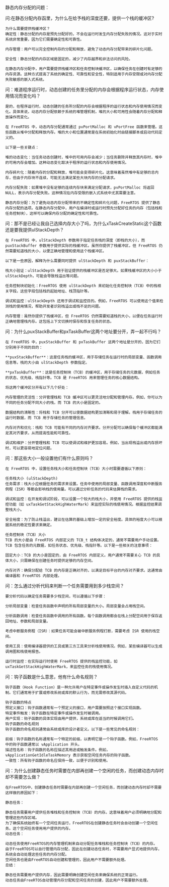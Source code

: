 静态内存分配的问题：

问:在静态分配内存函里，为什么在给予栈的深度还要，提供一个栈的缓冲区?

    为什么需要提供栈缓冲区？
    确定性：静态分配的内存是预先分配好的，不会在运行时发生内存分配失败的情况。这对于实时系统非常重要，因为它们需要确定性和可靠性。

    内存管理：用户可以完全控制内存的分配和释放，避免了动态内存分配带来的碎片化问题。

    安全性：静态分配的内存区域是固定的，减少了内存越界和非法访问的风险。

    在静态内存分配中，用户需要提供栈缓冲区和任务控制块缓冲区，以确保任务在创建时有足够的内存资源。这种方式提高了系统的确定性、可靠性和安全性，特别适用于内存受限或对内存分配失败敏感的嵌入式系统。

问：难道程序运行时，动态创建的任务里分配的内存会根据程序运行状态，内存使用情况而变化吗？

    是的，在程序运行时，动态创建的任务所分配的内存会根据程序的运行状态和内存使用情况而变化。具体来说，动态内存分配依赖于系统的堆管理机制，堆的大小和可用性会随着内存分配和释放操作而变化。

    在 FreeRTOS 中，动态内存分配通常通过 pvPortMalloc 和 vPortFree 函数来管理。这些函数从堆中分配和释放内存。堆的大小和位置通常是在系统初始化时由链接脚本或启动代码定义的。

    以下是一些关键点：

    堆的动态变化：当任务动态创建时，堆中的可用内存会减少；当任务删除并释放其内存时，堆中的可用内存会增加。这种动态变化取决于程序的运行状态和内存使用情况。

    内存碎片化：随着内存的分配和释放，堆可能会变得碎片化。这意味着虽然堆中有足够的总内存，但由于内存块不连续，可能无法满足某些大块内存的分配请求。

    内存分配失败：如果堆中没有足够的连续内存块来满足分配请求，pvPortMalloc 将返回 NULL，表示内存分配失败。这种情况在内存受限的嵌入式系统中尤其需要注意。

    静态内存分配：为了避免动态内存分配带来的不确定性和碎片化问题，FreeRTOS 提供了静态内存分配的选项。在静态内存分配中，用户在编译时或运行时预先分配好任务的内存（包括栈和任务控制块），这样可以确保内存分配的确定性和可靠性。

问：那不是已经让我自己选择内存大小了吗，为什么xTaskCreateStatic这个函数还是要我提供ulStackDepth？

    在 FreeRTOS 中，ulStackDepth 参数用于指定任务栈的深度（即栈的大小），而 puxStackBuffer 参数用于提供实际的栈缓冲区。虽然你提供了栈缓冲区，但 FreeRTOS 仍然需要知道栈的大小，以便正确地管理和使用这个栈缓冲区。

    以下是一些原因，解释为什么需要同时提供 ulStackDepth 和 puxStackBuffer：

    栈大小验证：ulStackDepth 用于验证提供的栈缓冲区是否足够大。如果栈缓冲区的大小小于 ulStackDepth，可能会导致栈溢出等问题。

    任务控制块初始化：FreeRTOS 使用 ulStackDepth 来初始化任务控制块（TCB）中的栈相关字段。这些字段包括栈的起始地址、栈顶指针等。

    调试和监控：ulStackDepth 还用于调试和监控目的。例如，FreeRTOS 可以使用这个值来检测栈的使用情况，帮助开发者识别栈溢出或栈不足的问题。

    内存管理：虽然你提供了栈缓冲区，但 FreeRTOS 仍然需要知道栈的大小，以便在任务运行时正确地管理栈内存。这包括上下文切换时保存和恢复任务的状态。

问：为什么puxStackBuffer和pxTaskBuffer这两个地址要分开，弄一起不行吗？

    在 FreeRTOS 中，puxStackBuffer 和 pxTaskBuffer 这两个地址是分开的，因为它们分别用于不同的目的：

    **puxStackBuffer**：这是任务栈的缓冲区，用于存储任务在运行时的局部变量、函数调用信息等。栈的大小由 ulStackDepth 参数指定。

    **pxTaskBuffer**：这是任务控制块（TCB）的缓冲区，用于存储任务的元数据，例如任务的状态、优先级、栈指针等。TCB 是 FreeRTOS 用来管理任务的核心数据结构。

    将这两个缓冲区分开有以下几个好处：

    内存管理的灵活性：分开管理栈和 TCB 缓冲区可以更灵活地分配和管理内存。例如，你可以为不同的任务分配不同大小的栈，而 TCB 的大小是固定的。

    数据结构的清晰性：将栈和 TCB 分开可以使数据结构更加清晰和易于理解。栈用于存储任务的运行时数据，而 TCB 用于存储任务的管理信息。

    内存对齐和优化：栈和 TCB 可能有不同的内存对齐要求。分开分配可以确保每个缓冲区都能满足其对齐要求，从而提高性能和可靠性。

    调试和维护：分开管理栈和 TCB 可以使调试和维护更加容易。例如，当出现栈溢出或内存损坏时，可以更容易地定位问题。


问：那这些大小一般设置他们有什么原则吗？

    在 FreeRTOS 中，设置任务栈大小和任务控制块（TCB）大小时需要遵循以下原则：

    任务栈大小 (ulStackDepth)
    任务需求：栈大小应根据任务的需求来设置。任务中使用的局部变量、函数调用深度和中断服务例程（ISR）等都会影响栈的使用量。可以通过分析任务的代码来估算栈的需求。

    调试和监控：在开发和调试阶段，可以设置一个较大的栈大小，并使用 FreeRTOS 提供的栈监控功能（如 uxTaskGetStackHighWaterMark）来监控实际的栈使用情况。根据监控结果调整栈大小。

    安全裕度：为了防止栈溢出，建议在估算的基础上增加一定的安全裕度。具体的裕度大小可以根据系统的稳定性要求来确定。

    任务控制块（TCB）大小
    TCB 的大小是由 FreeRTOS 内部定义的 TCB_t 结构体决定的，通常不需要用户手动设置。TCB 包含任务的元数据，如任务状态、优先级、栈指针等。以下是一些相关的注意事项：

    固定大小：TCB 的大小是固定的，由 FreeRTOS 内部定义。用户通常不需要关心 TCB 的具体大小，只需确保在创建任务时提供足够的内存空间。

    内存对齐：确保分配给 TCB 的内存是正确对齐的，以满足目标平台的内存对齐要求。这通常由编译器和 FreeRTOS 内部处理。

问：怎么通过分析代码来判断一个任务需要用到多少栈空间？

    要分析代码以确定任务需要多少栈空间，可以遵循以下步骤：

    分析局部变量：检查任务函数中声明的所有局部变量的大小。局部变量会占用栈空间。

    分析函数调用：检查任务函数中调用的所有函数。每个函数调用都会在栈上分配空间用于保存返回地址、参数和局部变量。

    考虑中断服务例程（ISR）：如果任务可能会被中断服务例程打断，需要考虑 ISR 使用的栈空间。

    使用工具：使用编译器提供的工具或第三方工具来分析栈使用情况。例如，某些编译器可以生成调用图和栈使用报告。

    运行时监控：在实际运行时使用 FreeRTOS 提供的栈监控功能，如 uxTaskGetStackHighWaterMark，来监控任务的栈使用情况。

问：钩子函数是什么意思，他有什么命名规则？

    钩子函数（Hook Function）是一种允许用户在特定事件或操作发生时插入自定义代码的机制。它们通常用于扩展或修改系统或库的默认行为，而无需修改其源代码。

    钩子函数的特点
    预定义接口：钩子函数通常有一个预定义的接口，用户需要按照这个接口实现函数。
    特定事件触发：钩子函数在特定事件或操作发生时被调用。
    用户实现：钩子函数的具体实现由用户提供，系统或库在适当的时候调用它们。
    钩子函数的命名规则
    钩子函数的命名规则通常由系统或库的设计者定义。以下是一些常见的命名规则：

    前缀：钩子函数的名称通常有一个特定的前缀，以表明它是一个钩子函数。例如，FreeRTOS 中的钩子函数通常以 vApplication 开头。
    描述性名称：钩子函数的名称应描述其用途或触发条件。例如，vApplicationGetIdleTaskMemory 表示获取空闲任务内存的钩子函数。
    一致性：所有钩子函数的命名应保持一致，以便于识别和使用。

问：为什么创建静态任务时需要在内部再创建一个空闲的任务，而创建动态内存时却不需要怎么做？

    在FreeRTOS中，创建静态任务时需要在内部再创建一个空闲任务，而创建动态内存时却不需要这样做的原因如下：

    静态任务：

    静态任务需要用户提供任务堆栈和任务控制块（TCB）的内存。这意味着用户必须明确地分配和管理这些内存区域。
    为了确保系统始终有一个空闲任务运行，FreeRTOS在创建静态任务时会自动创建一个空闲任务。这个空闲任务使用用户提供的内存。
    动态任务：

    动态任务使用FreeRTOS的内存管理机制来自动分配任务堆栈和任务控制块（TCB）的内存。
    由于FreeRTOS可以自行管理内存分配，因此在创建动态任务时，不需要用户显式地提供内存，系统会自动处理这些任务的内存分配。
    空闲任务也是由FreeRTOS自动创建和管理的，因此用户不需要额外处理。
    总结：

    静态任务需要用户提供内存，因此需要明确创建空闲任务来确保系统的正常运行。
    动态任务由FreeRTOS自动管理内存分配和空闲任务的创建，因此用户不需要额外处理。